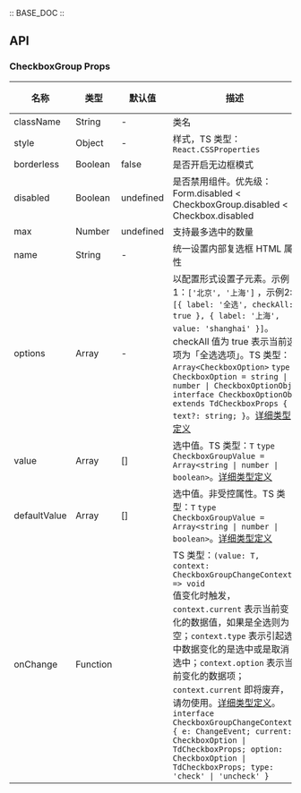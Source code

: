 :: BASE_DOC ::

## API

### CheckboxGroup Props

名称 | 类型 | 默认值 | 描述 | 必传
-- | -- | -- | -- | --
className | String | - | 类名 | N
style | Object | - | 样式，TS 类型：`React.CSSProperties` | N
borderless | Boolean | false | 是否开启无边框模式 | N
disabled | Boolean | undefined | 是否禁用组件。优先级：Form.disabled < CheckboxGroup.disabled < Checkbox.disabled | N
max | Number | undefined | 支持最多选中的数量 | N
name | String | - | 统一设置内部复选框 HTML 属性 | N
options | Array | - | 以配置形式设置子元素。示例1：`['北京', '上海']` ，示例2: `[{ label: '全选', checkAll: true }, { label: '上海', value: 'shanghai' }]`。checkAll 值为 true 表示当前选项为「全选选项」。TS 类型：`Array<CheckboxOption>` `type CheckboxOption = string \| number \| CheckboxOptionObj` `interface CheckboxOptionObj extends TdCheckboxProps { text?: string; }`。[详细类型定义](https://github.com/Tencent/tdesign-mobile-react/tree/develop/src/checkbox/type.ts) | N
value | Array | [] | 选中值。TS 类型：`T` `type CheckboxGroupValue = Array<string \| number \| boolean>`。[详细类型定义](https://github.com/Tencent/tdesign-mobile-react/tree/develop/src/checkbox/type.ts) | N
defaultValue | Array | [] | 选中值。非受控属性。TS 类型：`T` `type CheckboxGroupValue = Array<string \| number \| boolean>`。[详细类型定义](https://github.com/Tencent/tdesign-mobile-react/tree/develop/src/checkbox/type.ts) | N
onChange | Function |  | TS 类型：`(value: T, context: CheckboxGroupChangeContext) => void`<br/>值变化时触发，`context.current` 表示当前变化的数据值，如果是全选则为空；`context.type` 表示引起选中数据变化的是选中或是取消选中；`context.option` 表示当前变化的数据项；`context.current` 即将废弃，请勿使用。[详细类型定义](https://github.com/Tencent/tdesign-mobile-react/tree/develop/src/checkbox/type.ts)。<br/>`interface CheckboxGroupChangeContext { e: ChangeEvent; current: CheckboxOption \| TdCheckboxProps; option: CheckboxOption \| TdCheckboxProps; type: 'check' \| 'uncheck' }`<br/> | N
